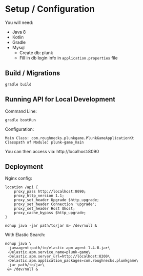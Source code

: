# Setup / Configuration

You will need:
- Java 8
- Kotlin
- Gradle
- Mysql
  - Create db: plunk
  - Fill in db login info in `application.properties` file

## Build / Migrations
```
gradle build
```


## Running API for Local Development
Command Line:
```
gradle bootRun
```
  
Configuration:
```
Main Class: com.roughnecks.plunkgame.PlunkGameApplicationKt
Classpath of Module: plunk-game_main
```

   
You can then access via: http://localhost:8090


## Deployment

Nginx config:
```
location /api {
    proxy_pass http://localhost:8090;
    proxy_http_version 1.1;
    proxy_set_header Upgrade $http_upgrade;
    proxy_set_header Connection 'upgrade';
    proxy_set_header Host $host;
    proxy_cache_bypass $http_upgrade;
}
```


```
nohup java -jar path/to/jar &> /dev/null &
```

With Elastic Search:
```
nohup java \
 -javaagent:path/to/elastic-apm-agent-1.4.0.jar\
 -Delastic.apm.service_name=plunk-game\
 -Delastic.apm.server_url=http://localhost:8200\
 -Delastic.apm.application_packages=com.roughnecks.plunkgame\
 -jar path/to/jar\
 &> /dev/null &
```